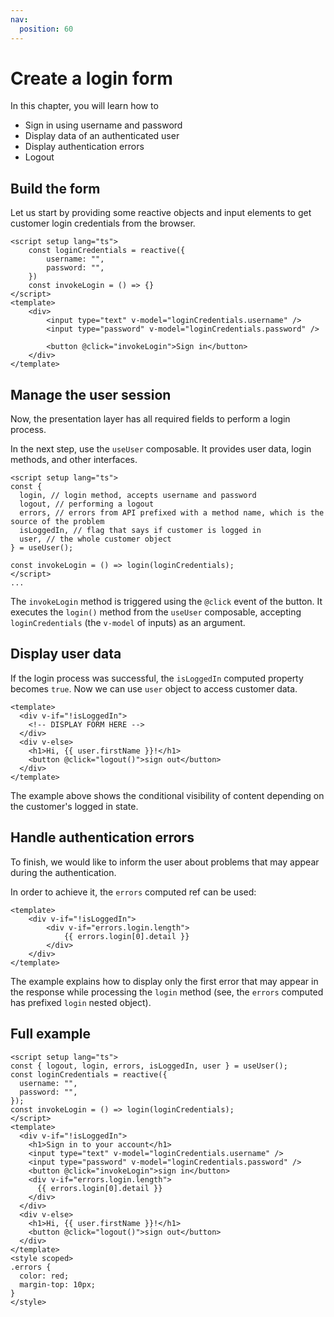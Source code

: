 ```yaml
---
nav:
  position: 60
---
```


<script setup>
import StackBlitzLiveExample from '../components/StackBlitzLiveExample.vue'
</script>

# Create a login form

In this chapter, you will learn how to

- Sign in using username and password
- Display data of an authenticated user
- Display authentication errors
- Logout

## Build the form

Let us start by providing some reactive objects and input elements to get customer login credentials from the browser.

```vue{3,4,10,11}
<script setup lang="ts">
    const loginCredentials = reactive({
        username: "",
        password: "",
    })
    const invokeLogin = () => {}
</script>
<template>
    <div>
        <input type="text" v-model="loginCredentials.username" />
        <input type="password" v-model="loginCredentials.password" />

        <button @click="invokeLogin">Sign in</button>
    </div>
</template>
```

## Manage the user session

Now, the presentation layer has all required fields to perform a login process.

In the next step, use the `useUser` composable. It provides user data, login methods, and other interfaces.

```vue
<script setup lang="ts">
const {
  login, // login method, accepts username and password
  logout, // performing a logout
  errors, // errors from API prefixed with a method name, which is the source of the problem
  isLoggedIn, // flag that says if customer is logged in
  user, // the whole customer object
} = useUser();

const invokeLogin = () => login(loginCredentials);
</script>
...
```

The `invokeLogin` method is triggered using the `@click` event of the button. It executes the `login()` method from the `useUser` composable, accepting `loginCredentials` (the `v-model` of inputs) as an argument.

## Display user data

If the login process was successful, the `isLoggedIn` computed property becomes `true`. Now we can use `user` object to access customer data.

```vue{2,6}
<template>
  <div v-if="!isLoggedIn">
    <!-- DISPLAY FORM HERE -->
  </div>
  <div v-else>
    <h1>Hi, {{ user.firstName }}!</h1>
    <button @click="logout()">sign out</button>
  </div>
</template>
```

The example above shows the conditional visibility of content depending on the customer's logged in state.

## Handle authentication errors

To finish, we would like to inform the user about problems that may appear during the authentication.

In order to achieve it, the `errors` computed ref can be used:

```vue{5}
<template>
    <div v-if="!isLoggedIn">
        <div v-if="errors.login.length">
            {{ errors.login[0].detail }}
        </div>
    </div>
</template>
```

The example explains how to display only the first error that may appear in the response while processing the `login` method (see, the `errors` computed has prefixed `login` nested object).

## Full example

```vue
<script setup lang="ts">
const { logout, login, errors, isLoggedIn, user } = useUser();
const loginCredentials = reactive({
  username: "",
  password: "",
});
const invokeLogin = () => login(loginCredentials);
</script>
<template>
  <div v-if="!isLoggedIn">
    <h1>Sign in to your account</h1>
    <input type="text" v-model="loginCredentials.username" />
    <input type="password" v-model="loginCredentials.password" />
    <button @click="invokeLogin">sign in</button>
    <div v-if="errors.login.length">
      {{ errors.login[0].detail }}
    </div>
  </div>
  <div v-else>
    <h1>Hi, {{ user.firstName }}!</h1>
    <button @click="logout()">sign out</button>
  </div>
</template>
<style scoped>
.errors {
  color: red;
  margin-top: 10px;
}
</style>
```

<StackBlitzLiveExample projectId="mkucmus/frontends-examples" example="LoginForm" />
